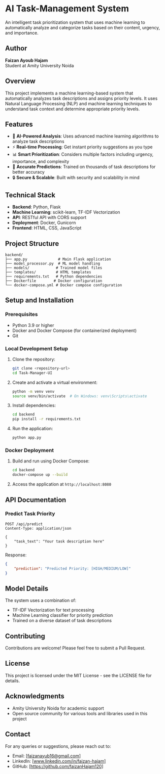 # AI Task-Management System

An intelligent task prioritization system that uses machine learning to automatically analyze and categorize tasks based on their content, urgency, and importance.

## Author
**Faizan Ayoub Hajam**  
Student at Amity University Noida

## Overview
This project implements a machine learning-based system that automatically analyzes task descriptions and assigns priority levels. It uses Natural Language Processing (NLP) and machine learning techniques to understand task context and determine appropriate priority levels.

## Features
- 🤖 **AI-Powered Analysis**: Uses advanced machine learning algorithms to analyze task descriptions
- ⚡ **Real-time Processing**: Get instant priority suggestions as you type
- 📊 **Smart Prioritization**: Considers multiple factors including urgency, importance, and complexity
- 🎯 **Accurate Predictions**: Trained on thousands of task descriptions for better accuracy
- 🔒 **Secure & Scalable**: Built with security and scalability in mind

## Technical Stack
- **Backend**: Python, Flask
- **Machine Learning**: scikit-learn, TF-IDF Vectorization
- **API**: RESTful API with CORS support
- **Deployment**: Docker, Gunicorn
- **Frontend**: HTML, CSS, JavaScript

## Project Structure
```
backend/
├── app.py              # Main Flask application
├── model_processor.py  # ML model handling
├── models/            # Trained model files
├── templates/         # HTML templates
├── requirements.txt   # Python dependencies
├── Dockerfile        # Docker configuration
└── docker-compose.yml # Docker compose configuration
```

## Setup and Installation

### Prerequisites
- Python 3.9 or higher
- Docker and Docker Compose (for containerized deployment)
- Git

### Local Development Setup
1. Clone the repository:
   ```bash
   git clone <repository-url>
   cd Task-Manager-UI
   ```

2. Create and activate a virtual environment:
   ```bash
   python -m venv venv
   source venv/bin/activate  # On Windows: venv\Scripts\activate
   ```

3. Install dependencies:
   ```bash
   cd backend
   pip install -r requirements.txt
   ```

4. Run the application:
   ```bash
   python app.py
   ```

### Docker Deployment
1. Build and run using Docker Compose:
   ```bash
   cd backend
   docker-compose up --build
   ```

2. Access the application at `http://localhost:8080`

## API Documentation

### Predict Task Priority
```http
POST /api/predict
Content-Type: application/json

{
    "task_text": "Your task description here"
}
```

Response:
```json
{
    "prediction": "Predicted Priority: [HIGH/MEDIUM/LOW]"
}
```

## Model Details
The system uses a combination of:
- TF-IDF Vectorization for text processing
- Machine Learning classifier for priority prediction
- Trained on a diverse dataset of task descriptions

## Contributing
Contributions are welcome! Please feel free to submit a Pull Request.

## License
This project is licensed under the MIT License - see the LICENSE file for details.

## Acknowledgments
- Amity University Noida for academic support
- Open source community for various tools and libraries used in this project

## Contact
For any queries or suggestions, please reach out to:
- Email: [faizanayub16@gmail.com]
- LinkedIn: [www.linkedin.com/in/faizan-hajam]
- GitHub: [https://github.com/faizanHajam120]
